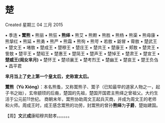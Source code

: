 # 楚
Created 星期三 04 三月 2015


▪ 季连	**▪ 鬻熊**	▪ 熊丽	▪ 熊狂
**▪ 熊绎**	▪ 熊艾	▪ 熊䵣	▪ 熊胜
▪ 熊杨	▪ 熊渠	▪ 熊毋康	▪ 熊挚红
▪ 熊延	▪ 熊勇	▪ 熊严	▪ 熊霜
▪ 熊徇	▪ 熊咢	▪ 若敖	▪ 鼢冒
▪ 霄敖	▪ 楚武王	▪ 楚文王	▪ 堵敖
▪ 楚成王	▪ 楚穆王	▪ 楚庄王	▪ 楚共王
▪ 楚康王	▪ 郏敖	▪ 楚灵王	▪ 訾敖
▪ 楚平王	▪ 楚昭王	▪ 楚惠王	▪ 楚简王
▪ 楚声王	▪ 楚悼王	▪ 楚肃王	▪ 楚宣王
▪ **楚威王(闺女芈月)**	▪ 楚怀王	▪ 楚顷襄王	▪ 楚考烈王
▪ 楚幽王	▪ 楚哀王	▪ 楚王负刍	▪ 昌平君

**芈月当上了史上第一个皇太后，史称宣太后。**

**鬻熊（Yù Xióng）**：本名熊蚤，又称鬻熊子、鬻子（已知最早的道家人物之一，起子书之始），玄帝颛顼的后裔，楚国的先祖，楚国开国君主熊绎之曾祖父。大约生活于公元前11世纪。
商朝末年，鬻熊协助周文王起兵灭商，并成为周文王的老师和火师。周成王时，成王感念鬻熊的功劳，封鬻熊的曾孙**熊绎**为**子爵**，楚始建国。

【周】**文**武**成**康昭穆共懿孝。。。。。。

